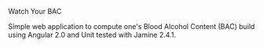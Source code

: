 Watch Your BAC

Simple web application to compute one's Blood Alcohol Content (BAC) build using Angular 2.0 and Unit tested with Jamine 2.4.1.